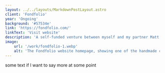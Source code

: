 ```yaml
---
layout: ../../layouts/MarkdownPostLayout.astro
client: 'Fondfolio'
year: 'Ongoing'
background: '#57534e'
link: 'https://fondfolio.com/'
linkText: 'Visit website'
description: 'A self-funded venture between myself and my partner Matt. I make each book by hand and manage all of the day to day operations.'
image:
    url: '/work/fondfolio-1.webp'
    alt: 'The Fondfolio website homepage, showing one of the handmade coptic-bound books on the right and some explainer text on the left.'
---
```

some text if I want to say more at some point